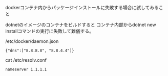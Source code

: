 dockerコンテナ内からパッケージインストールに失敗する場合に試してみること

dotnetのイメージのコンテナをビルドすると
コンテナ内部からdotnet new installコマンドの実行に失敗して難儀する。

/etc/docker/daemon.json
```
{"dns":["8.8.8.8", "8.8.4.4"]}
```

cat /etc/resolv.conf

```
nameserver 1.1.1.1
```